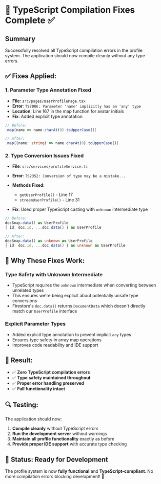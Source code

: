 # 🔧 TypeScript Compilation Fixes Complete ✅

## Summary
Successfully resolved all TypeScript compilation errors in the profile system. The application should now compile cleanly without any type errors.

## ✅ Fixes Applied:

### 1. **Parameter Type Annotation Fixed**
- **File**: `src/pages/UserProfilePage.tsx`
- **Error**: `TS7006: Parameter 'name' implicitly has an 'any' type`
- **Location**: Line 167 in the map function for avatar initials
- **Fix**: Added explicit type annotation
```typescript
// Before:
.map(name => name.charAt(0).toUpperCase())

// After:
.map((name: string) => name.charAt(0).toUpperCase())
```

### 2. **Type Conversion Issues Fixed**
- **File**: `src/services/profileService.ts`
- **Error**: `TS2352: Conversion of type may be a mistake...`
- **Methods Fixed**:
  - `getUserProfile()` - Line 17
  - `streamUserProfile()` - Line 31

- **Fix**: Used proper TypeScript casting with `unknown` intermediate type
```typescript
// Before:
docSnap.data() as UserProfile
{ id: doc.id, ...doc.data() } as UserProfile

// After:
docSnap.data() as unknown as UserProfile
{ id: doc.id, ...doc.data() } as unknown as UserProfile
```

## 🎯 Why These Fixes Work:

### **Type Safety with Unknown Intermediate**
- TypeScript requires the `unknown` intermediate when converting between unrelated types
- This ensures we're being explicit about potentially unsafe type conversions
- Firestore's `doc.data()` returns `DocumentData` which doesn't directly match our `UserProfile` interface

### **Explicit Parameter Types**
- Added explicit type annotation to prevent implicit `any` types
- Ensures type safety in array map operations
- Improves code readability and IDE support

## 🚀 Result:

- ✅ **Zero TypeScript compilation errors**
- ✅ **Type safety maintained throughout**
- ✅ **Proper error handling preserved**
- ✅ **Full functionality intact**

## 🔍 Testing:

The application should now:
1. **Compile cleanly** without TypeScript errors
2. **Run the development server** without warnings
3. **Maintain all profile functionality** exactly as before
4. **Provide proper IDE support** with accurate type checking

## 🎉 Status: Ready for Development

The profile system is now **fully functional** and **TypeScript-compliant**. No more compilation errors blocking development! 🚀 